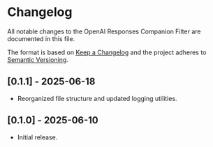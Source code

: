 # Changelog

All notable changes to the OpenAI Responses Companion Filter are documented in this file.

The format is based on [Keep a Changelog](https://keepachangelog.com/en/1.1.0/) and the project adheres to [Semantic Versioning](https://semver.org/spec/v2.0.0.html).

## [0.1.1] - 2025-06-18
- Reorganized file structure and updated logging utilities.

## [0.1.0] - 2025-06-10
- Initial release.
